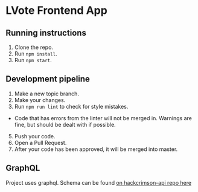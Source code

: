 # LVote Frontend App

## Running instructions
1. Clone the repo.
2. Run `npm install`.
3. Run `npm start`.

## Development pipeline
1. Make a new topic branch.
2. Make your changes.
4. Run `npm run lint` to check for style mistakes.
  - Code that has errors from the linter will not be merged in. Warnings are fine, but should be dealt with if possible.
5. Push your code.
6. Open a Pull Request.
7. After your code has been approved, it will be merged into master.

## GraphQL
Project uses graphql. Schema can be found [on hackcrimson-api repo here](https://github.com/jovinbm/hackcrimson/blob/master/graphql.schema.md)
